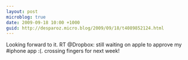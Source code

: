 ```yaml
---
layout: post
microblog: true
date: 2009-09-18 10:00 +1000
guid: http://desparoz.micro.blog/2009/09/18/t4089852124.html
---
```

Looking forward to it. RT @Dropbox: still waiting on apple to approve my #iphone app :(. crossing fingers for next week!

